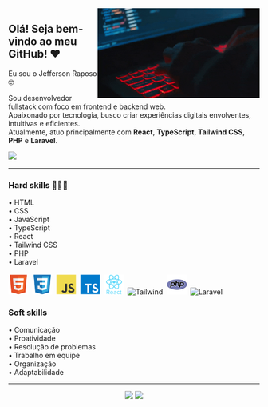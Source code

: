 <img src="banner.gif" width="325px" align="right">

<div class="intro" align="left">
  
  ## Olá! Seja bem-vindo ao meu GitHub! ❤️  
  Eu sou o Jefferson Raposo 🤓

  Sou desenvolvedor fullstack com foco em frontend e backend web.  
  Apaixonado por tecnologia, busco criar experiências digitais envolventes, intuitivas e eficientes.  
  Atualmente, atuo principalmente com **React**, **TypeScript**, **Tailwind CSS**, **PHP** e **Laravel**.

  <a href="https://www.linkedin.com/in/jefferson-raposo/" alt="Linkedin">
    <img src="https://img.shields.io/badge/-Linkedin-0e76a8?style=flat-square&logo=Linkedin&logoColor=white&link=" />
  </a>
</div>

---

<div>
  <h3><strong>Hard skills 🧑🏻‍💻</strong></h3> 
  • HTML </br>
  • CSS </br>
  • JavaScript </br>
  • TypeScript </br>
  • React </br>
  • Tailwind CSS </br>
  • PHP </br>
  • Laravel </br></br>
  <img src="https://github.com/devicons/devicon/blob/master/icons/html5/html5-original.svg" title="HTML5" alt="HTML" width="40" height="40"/>&nbsp;
  <img src="https://github.com/devicons/devicon/blob/master/icons/css3/css3-original.svg" title="CSS3" alt="CSS" width="40" height="40"/>&nbsp;
  <img src="https://github.com/devicons/devicon/blob/master/icons/javascript/javascript-original.svg" title="JavaScript" alt="JavaScript" width="40" height="40"/>&nbsp;
  <img src="https://github.com/devicons/devicon/blob/master/icons/typescript/typescript-original.svg" title="TypeScript" alt="TypeScript" width="40" height="40"/>&nbsp;
  <img src="https://github.com/devicons/devicon/blob/master/icons/react/react-original-wordmark.svg" title="React" alt="React" width="40" height="40"/>&nbsp;
  <img src="https://www.vectorlogo.zone/logos/tailwindcss/tailwindcss-icon.svg" title="Tailwind CSS" alt="Tailwind" width="40" height="40"/>&nbsp;
  <img src="https://github.com/devicons/devicon/blob/master/icons/php/php-original.svg" title="PHP" alt="PHP" width="40" height="40"/>&nbsp;
  <img src="https://upload.wikimedia.org/wikipedia/commons/9/9a/Laravel.svg" title="Laravel" alt="Laravel" width="40" height="40"/>&nbsp;
</div>

<div>
  <h3><strong>Soft skills</strong></h3>
  • Comunicação </br>
  • Proatividade </br>
  • Resolução de problemas </br>
  • Trabalho em equipe </br>
  • Organização </br>
  • Adaptabilidade </br>
</div>

---

<div align="center">
  <img height="160em" src="https://github-readme-stats.vercel.app/api/top-langs/?username=jeffersonraposo&layout=compact&langs_count=16&theme=dark"/>
  <img height="160em" src="https://github-readme-stats.vercel.app/api?username=jeffersonraposo&show_icons=true&theme=dark"/>
</div>
